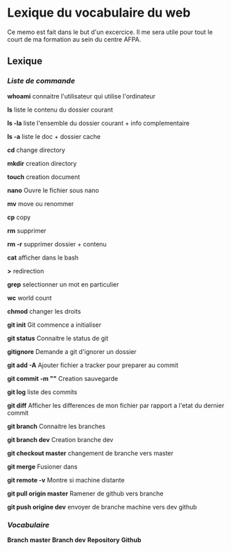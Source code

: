 # Lexique du vocabulaire du web

Ce memo est fait dans le but d'un excercice.
Il me sera utile pour tout le court de ma formation au sein du centre AFPA.

## Lexique

### *Liste de commande*

**whoami**
connaitre l'utilisateur qui utilise l'ordinateur

**ls**
liste le contenu du dossier courant

**ls -la**
liste l'ensemble du dossier courant + info complementaire

**ls -a**
liste le doc + dossier cache

**cd**
change directory

**mkdir**
creation directory

**touch**
creation document

**nano** 
Ouvre le fichier sous nano

**mv**
move ou renommer

**cp**
copy

**rm**
supprimer

**rm -r**
supprimer dossier + contenu

**cat**
afficher dans le bash

**>**
redirection

**grep**
selectionner un mot en particulier

**wc**
world count

**chmod**
changer les droits

**git init**
Git commence a initialiser

**git status**
Connaitre le status de git

**gitignore**
Demande a git d'ignorer un dossier

**git add -A**
Ajouter fichier a tracker pour preparer au commit

**git commit -m ""**
Creation sauvegarde

**git log**
liste des commits

**git diff**
Afficher les differences de mon fichier par rapport a l'etat du dernier commit

**git branch**
Connaitre les branches

**git branch dev**
Creation branche dev

**git checkout master**
changement de branche vers master

**git merge**
Fusioner dans

**git remote -v** 
Montre si machine distante

**git pull origin master**
Ramener de github vers branche

**git push origine dev**
envoyer de branche machine vers dev github

### *Vocabulaire*

**Branch master**
**Branch dev**
**Repository**
**Github**
